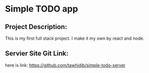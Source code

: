 # Simple TODO app

## Project Description:

This is my first full stack project. I make it my own by react and node.

## Servier Site Git Link:

here is link: https://github.com/tawhidib/simple-todo-server
